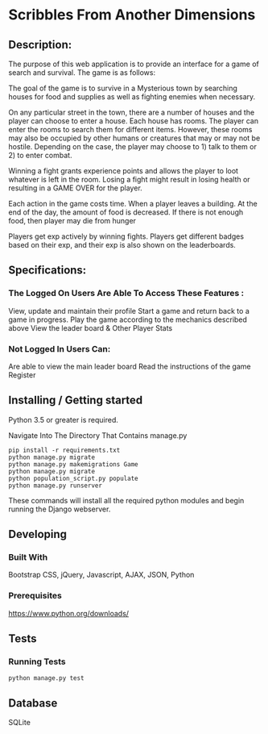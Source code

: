 # Scribbles From Another Dimensions


## Description:

The purpose of this web application is to provide an interface for a
game of search and survival. The game is as follows:

The goal of the game is to survive in a Mysterious town by searching houses for food and supplies as well as fighting enemies when necessary. 

On any particular street in the town, there are a number of houses and the player can choose to enter a house. Each house has rooms. The player can enter the rooms to search them for different items. However, these rooms may also be occupied by other humans or creatures that may or may not be hostile. Depending on the case, the player may choose to 1) talk to them or 2) to enter combat.

Winning a fight grants experience points and allows the player to loot whatever is left in the room.
Losing a fight might result in losing health or resulting in a GAME OVER for the player.

Each action in the game costs time. When a player leaves a building. At the end of the day, the amount of food is decreased. 
If there is not enough food, then player may die from hunger

Players get exp actively by winning fights. Players get different badges based on their exp, and their exp is also shown on the leaderboards. 
 

## Specifications:
### The Logged On Users Are Able To Access These Features :
   
   View, update and maintain their profile
   Start a game and return back to a game in progress.
   Play the game according to the mechanics described above
   View the leader board & Other Player Stats
   
### Not Logged In Users Can:
   
   Are able to view the main leader board
   Read the instructions of the game
   Register


## Installing / Getting started

Python 3.5 or greater is required.

Navigate Into The Directory That Contains manage.py

```shell
pip install -r requirements.txt
python manage.py migrate
python manage.py makemigrations Game
python manage.py migrate
python population_script.py populate
python manage.py runserver
```

These commands will install all the required python modules and begin running the Django webserver.

## Developing

### Built With
Bootstrap CSS, jQuery, Javascript, AJAX, JSON, Python

### Prerequisites
https://www.python.org/downloads/

## Tests

### Running Tests
```shell
python manage.py test
```

## Database

SQLite 





